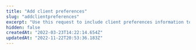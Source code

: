 ```yaml
---
title: "Add client preferences"
slug: "addclientpreferences"
excerpt: "Use this request to include client preferences information to a given shopping cart.\r\n\r\nThe [orderForm](https://developers.vtex.com/vtex-rest-api/reference/checkout-api-overview) is the data structure which represents a shopping cart and contains all information pertaining to it. Hence, the `orderFormId` is the identification code of a given cart.\n\r\n\r> This request has a time out of 12 seconds."
hidden: false
createdAt: "2022-03-23T14:22:14.654Z"
updatedAt: "2022-11-22T20:53:36.183Z"
---
```

